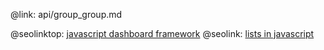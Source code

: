 @link: api/group_group.md

@seolinktop: [javascript dashboard framework](https://webix.com)
@seolink: [lists in javascript](https://webix.com/widget/list/)